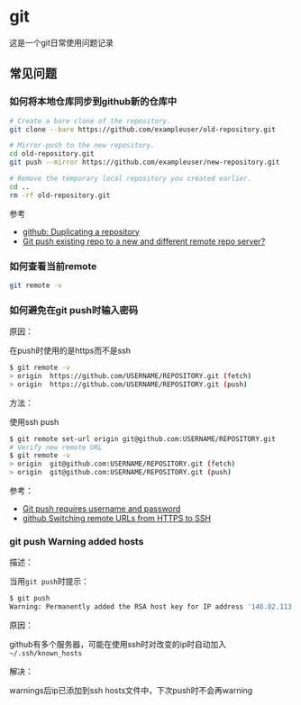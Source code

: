 # git

这是一个git日常使用问题记录

## 常见问题

### 如何将本地仓库同步到github新的仓库中

```bash
# Create a bare clone of the repository.
git clone --bare https://github.com/exampleuser/old-repository.git

# Mirror-push to the new repository.
cd old-repository.git
git push --mirror https://github.com/exampleuser/new-repository.git

# Remove the temporary local repository you created earlier.
cd ..
rm -rf old-repository.git
```

参考

- [github: Duplicating a repository](https://help.github.com/en/github/creating-cloning-and-archiving-repositories/duplicating-a-repository)
- [Git push existing repo to a new and different remote repo server?](https://stackoverflow.com/q/5181845/8566831)

### 如何查看当前remote

```bash
git remote -v
```

### 如何避免在git push时输入密码

原因：

在push时使用的是https而不是ssh

```bash
$ git remote -v
> origin  https://github.com/USERNAME/REPOSITORY.git (fetch)
> origin  https://github.com/USERNAME/REPOSITORY.git (push)
```

方法：

使用ssh push

```bash
$ git remote set-url origin git@github.com:USERNAME/REPOSITORY.git
# Verify new remote URL
$ git remote -v
> origin  git@github.com:USERNAME/REPOSITORY.git (fetch)
> origin  git@github.com:USERNAME/REPOSITORY.git (push)
```

参考：

- [Git push requires username and password](https://stackoverflow.com/q/6565357/8566831)
- [github Switching remote URLs from HTTPS to SSH](https://help.github.com/en/github/using-git/changing-a-remotes-url#switching-remote-urls-from-https-to-ssh)

### git push Warning added hosts

描述：

当用`git push`时提示：

```bash
$ git push
Warning: Permanently added the RSA host key for IP address '140.82.113.4' to the list of known hosts
```

原因：

github有多个服务器，可能在使用ssh时对改变的ip时自动加入`~/.ssh/known_hosts`

解决：

warnings后ip已添加到ssh hosts文件中，下次push时不会再warning
